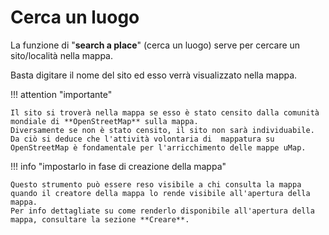 # Cerca un luogo

La funzione di "**search a place**" (cerca un luogo) serve per cercare un sito/località nella mappa.

Basta digitare il nome del sito ed esso verrà visualizzato nella mappa.


!!! attention "importante"

    Il sito si troverà nella mappa se esso è stato censito dalla comunità mondiale di **OpenStreetMap** sulla mappa. 
    Diversamente se non è stato censito, il sito non sarà individuabile. 
    Da ciò si deduce che l'attività volontaria di  mappatura su OpenStreetMap è fondamentale per l'arricchimento delle mappe uMap.


!!! info "impostarlo in fase di creazione della mappa"

    Questo strumento può essere reso visibile a chi consulta la mappa quando il creatore della mappa lo rende visibile all'apertura della mappa.
    Per info dettagliate su come renderlo disponibile all'apertura della mappa, consultare la sezione **Creare**.
